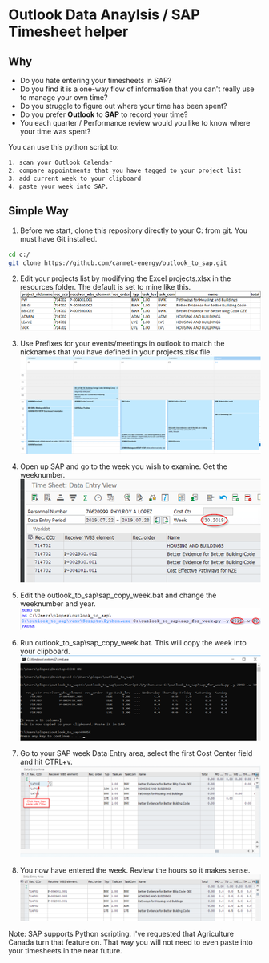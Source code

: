 # Outlook Data Anaylsis / SAP Timesheet helper

## Why
* Do you hate entering your timesheets in SAP? 
* Do you find it is a one-way flow of information that you can't really use to manage your own time?
* Do you struggle to figure out where your time has been spent?
* Do you prefer **Outlook** to **SAP** to record your time?
* You each quarter / Performance review would you like to know where your time was spent?


You can use this python script to:

    1. scan your Outlook Calendar
    2. compare appointments that you have tagged to your project list
    3. add current week to your clipboard
    4. paste your week into SAP. 

## Simple Way

1. Before we start, clone this repository directly to your C: from git. You must have Git installed.
```bash
cd c:/
git clone https://github.com/canmet-energy/outlook_to_sap.git
```

2. Edit your projects list by modifying the Excel projects.xlsx in the resources folder. The default is set to mine like this. 
![alt text](https://github.com/canmet-energy/outlook_to_sap/raw/master/images/Excel.png)


3. Use Prefixes for your events/meetings in outlook to match the nicknames that you have defined in your projects.xlsx file.
![alt text](https://github.com/canmet-energy/outlook_to_sap/raw/master/images/outlook.png)

3. Open up SAP and go to the week you wish to examine. Get the weeknumber.
![alt text](https://github.com/canmet-energy/outlook_to_sap/raw/master/images/sap_week_number.png)

4. Edit the outlook_to_sap\sap_copy_week.bat and change the weeknumber and year.
![alt text](https://github.com/canmet-energy/outlook_to_sap/raw/master/images/bat_file.png)

5. Run outlook_to_sap\sap_copy_week.bat. This will copy the week into your clipboard.
![alt text](https://github.com/canmet-energy/outlook_to_sap/raw/master/images/command.png)

6. Go to your SAP week Data Entry area, select the first Cost Center field and hit CTRL+v.
![alt text](https://github.com/canmet-energy/outlook_to_sap/raw/master/images/sap_paste1.png)

7. You now have entered the week. Review the hours so it makes sense.  
![alt text](https://github.com/canmet-energy/outlook_to_sap/raw/master/images/finish.png)

Note: SAP supports Python scripting. I've requested that Agriculture Canada turn that feature on. That way you will not need to even paste into your timesheets in the near future. 



